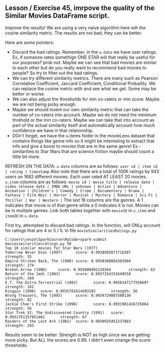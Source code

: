 ## Lesson / Exercise 45, imrpove the quality of the Similar Movies DataFrame script.

Improve the results! We are using a very naive algorithm here wih the cosine similarity metric. The results are not bad, they can be better. 

Here are some pointers:
- Discard the bad ratings. Remember, in the `u.data` we have user ratings. Ex, if someone rates somethign ONE STAR will that really be useful for our purposes? prob not. Maybe we can see that bad movies are similar to each other but do you really want to recommend bad movies to people? So try to filter out the bad ratings.
- We can try different similarity metrics. There are many such as Pearson Correlation Coefficient, Jaccard Coefficient, Conditional Probaility. We can replace the cosine metric with and see what we get. Some may be better or worse. 
- We can also adjust the thresholds for min co-raters or min score. Maybe we are not being picky enough.
- Maybe we should invent our own similarity metric that can take the number of co-raters into account. Maybe we do not need the minimum threhold or the min co-raters. Maybe we can take that into account as part of the actual similarity itself and automatically account how much confidence we have in that relationship. 
- DOn't forget, we have the u.items folder in the movieLens dataset that contains things like genre info so it might be interesting to extract that info and give a boost to movies that are in the same genre! Ex - similarities to Star Wars that are science fiction maybe should count a little bit more.

REFRESH ON THE DATA:
`u.data` columns are as follows:
`user id | item id | rating | timestamp`
Also note that there are a total of 100K ratings by 943 users on 1682 different movies. Each user rated AT LEAST 20 movies.
`u.item` columns are as follows:
`movie id | movie title | release date | video release date | IMDb URL | unknown | Action | Adventure | Animation | Children's | Comedy | Crime | Documentary | Drama | Fantasy | Film-Noir | Horror | Musical | Mystery | Romance | Sci-Fi | Thriller | War | Western |`
The last 19 columns are the genres. A 1 indicates that movie is of that genre while a 0 indicates it is not. Movies can be in multiple genres. 
Link both tables togehter with `movieID` in `u.item` and `itemID` in `u.data`.


First try, attempted to discard bad ratings. In the function, will ONLy account for ratings that are 4 or 5 / 5. In file `movieSimilaritiesRatings.py` 
```
C:\Users\cenzo\SparkCourse\MyCode>spark-submit moviesimilaritiesratings.py 50
Top 10 similar movies for Star Wars (1977)
Tomorrow Never Dies (1997)      score: 0.9938502871716387       strength: 55
Empire Strikes Back, The (1980) score: 0.9938388064391904       strength: 274
Broken Arrow (1996)     score: 0.993800492219264        strength: 62
Return of the Jedi (1983)       score: 0.9937254331649558       strength: 349
E.T. the Extra-Terrestrial (1982)       score: 0.9936147177559697       strength: 162
Kingpin (1996)  score: 0.9935701614503102       strength: 56
Wrong Trousers, The (1993)      score: 0.9934729807580136       strength: 82
Jackie Chan's First Strike (1996)       score: 0.9931981416725884       strength: 56
Star Trek VI: The Undiscovered Country (1991)   score: 0.9931761357951461       strength: 67
Raiders of the Lost Ark (1981)  score: 0.9930935451237883       strength: 293
```
Results seem to be better. Strength is NOT as high since we are getting more picky. But ALL the scores are 0.99. I didn't even change the score thresholds.  
  